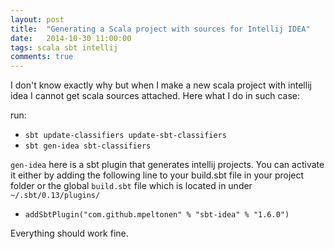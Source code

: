 ```yaml
---
layout: post
title:  "Generating a Scala project with sources for Intellij IDEA"
date:   2014-10-30 11:00:00
tags: scala sbt intellij
comments: true
---
```

I don't know exactly why but when I make a new scala project with intellij idea I cannot get scala sources attached. Here what I do in such case:

run:

   * `sbt update-classifiers update-sbt-classifiers`
   * `sbt gen-idea sbt-classifiers`

`gen-idea` here is a sbt plugin that generates intellij projects. You can activate it either by adding the following line to your build.sbt file in your project folder or the global `build.sbt` file which is located in under `~/.sbt/0.13/plugins/`

   * `addSbtPlugin("com.github.mpeltonen" % "sbt-idea" % "1.6.0")`


Everything should work fine.
